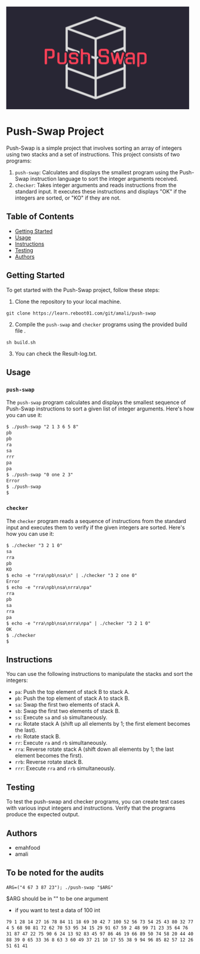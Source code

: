 ![Push-swap](PushSwap.png)

# Push-Swap Project

Push-Swap is a simple project that involves sorting an array of integers using two stacks and a set of instructions. This project consists of two programs:

1. `push-swap`: Calculates and displays the smallest program using the Push-Swap instruction language to sort the integer arguments received.
2. `checker`: Takes integer arguments and reads instructions from the standard input. It executes these instructions and displays "OK" if the integers are sorted, or "KO" if they are not.

## Table of Contents

- [Getting Started](#getting-started)
- [Usage](#usage)
- [Instructions](#instructions)
- [Testing](#testing)
- [Authors](#authors)

## Getting Started

To get started with the Push-Swap project, follow these steps:

1. Clone the repository to your local machine.

```console 
git clone https://learn.reboot01.com/git/amali/push-swap
```

2. Compile the `push-swap` and `checker` programs using the provided build file .
```console
sh build.sh
```
3. You can check the Result-log.txt.

## Usage

### `push-swap`

The `push-swap` program calculates and displays the smallest sequence of Push-Swap instructions to sort a given list of integer arguments. Here's how you can use it:

```console
$ ./push-swap "2 1 3 6 5 8"
pb
pb
ra
sa
rrr
pa
pa
$ ./push-swap "0 one 2 3"
Error
$ ./push-swap
$
```
### `checker`

The `checker` program reads a sequence of instructions from the standard input and executes them to verify if the given integers are sorted. Here's how you can use it:

```console
$ ./checker "3 2 1 0"
sa
rra
pb
KO
$ echo -e "rra\npb\nsa\n" | ./checker "3 2 one 0"
Error
$ echo -e "rra\npb\nsa\nrra\npa"
rra
pb
sa
rra
pa
$ echo -e "rra\npb\nsa\nrra\npa" | ./checker "3 2 1 0"
OK
$ ./checker
$
```
## Instructions

You can use the following instructions to manipulate the stacks and sort the integers:

- `pa`: Push the top element of stack B to stack A.
- `pb`: Push the top element of stack A to stack B.
- `sa`: Swap the first two elements of stack A.
- `sb`: Swap the first two elements of stack B.
- `ss`: Execute `sa` and `sb` simultaneously.
- `ra`: Rotate stack A (shift up all elements by 1; the first element becomes the last).
- `rb`: Rotate stack B.
- `rr`: Execute `ra` and `rb` simultaneously.
- `rra`: Reverse rotate stack A (shift down all elements by 1; the last element becomes the first).
- `rrb`: Reverse rotate stack B.
- `rrr`: Execute `rra` and `rrb` simultaneously.

## Testing

To test the push-swap and checker programs, you can create test cases with various input integers and instructions. Verify that the programs produce the expected output.

## Authors

- emahfood
- amali

 
## To be noted for the audits
```
ARG=("4 67 3 87 23"); ./push-swap "$ARG" 
```
$ARG should be in "" to be one argument 

- if you want to test a data of 100 int
```
79 1 28 14 27 16 78 84 11 18 69 30 42 7 100 52 56 73 54 25 43 80 32 77 4 5 68 98 81 72 62 70 53 95 34 15 29 91 67 59 2 48 99 71 23 35 64 76 31 87 47 22 75 90 6 24 13 92 83 45 97 86 46 19 66 89 50 74 58 20 44 40 88 39 0 65 33 36 8 63 3 60 49 37 21 10 17 55 38 9 94 96 85 82 57 12 26 51 61 41
```